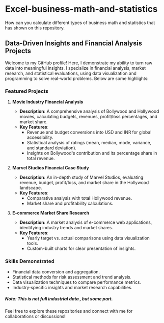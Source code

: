 # Excel-business-math-and-statistics
How can you calculate different types of business math and statistics that has shown on this repository.

## Data-Driven Insights and Financial Analysis Projects

Welcome to my GitHub profile! Here, I demonstrate my ability to turn raw data into meaningful insights. I specialize in financial analysis, market research, and statistical evaluations, using data visualization and programming to solve real-world problems. Below are some highlights:

### Featured Projects
1. **Movie Industry Financial Analysis**  
   - **Description:** A comprehensive analysis of Bollywood and Hollywood movies, calculating budgets, revenues, profit/loss percentages, and market share.  
   - **Key Features:**  
     - Revenue and budget conversions into USD and INR for global accessibility.  
     - Statistical analysis of ratings (mean, median, mode, variance, and standard deviation).  
     - Insights on Bollywood's contribution and its percentage share in total revenue.

2. **Marvel Studios Financial Case Study**  
   - **Description:** An in-depth study of Marvel Studios, evaluating revenue, budget, profit/loss, and market share in the Hollywood landscape.  
   - **Key Features:**  
     - Comparative analysis with total Hollywood revenue.  
     - Market share and profitability calculations.

3. **E-commerce Market Share Research**  
   - **Description:** A market analysis of e-commerce web applications, identifying industry trends and market shares.  
   - **Key Features:**  
     - Yearly target vs. actual comparisons using data visualization tools.  
     - Custom-built charts for clear presentation of insights.

### Skills Demonstrated
- Financial data conversion and aggregation.  
- Statistical methods for risk assessment and trend analysis.  
- Data visualization techniques to compare performance metrics.  
- Industry-specific insights and market research capabilities.

##### Note: This is not full industrial data , but some part.



Feel free to explore these repositories and connect with me for collaborations or discussions!
